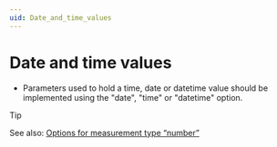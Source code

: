 ```yaml
---
uid: Date_and_time_values
---
```


# Date and time values

- Parameters used to hold a time, date or datetime value should be implemented using the "date", "time" or "datetime" option.

> [!TIP]
> See also:
> [Options for measurement type “number”](xref:Protocol_Params_Param_Measurement_Type#options-for-measurement-type-number)
